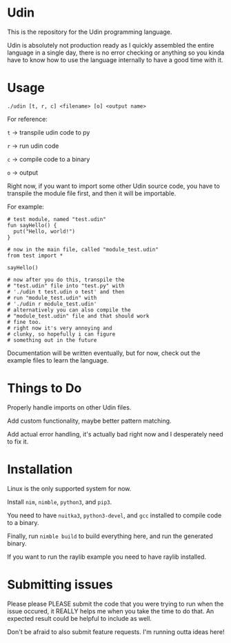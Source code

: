 # Udin
This is the repository for the Udin programming language.

Udin is absolutely not production ready as I quickly assembled the entire language in a single day, there is no error checking or anything so you kinda have to know how to use the language internally to have a good time with it.

# Usage
`./udin [t, r, c] <filename> [o] <output name>`

For reference:

`t` -> transpile udin code to py

`r` -> run udin code

`c` -> compile code to a binary

`o` -> output

Right now, if you want to import some other Udin source code, you have to transpile the module file first, and then it will be importable.

For example:

```
# test module, named "test.udin"
fun sayHello() {
  put("Hello, world!")
}

# now in the main file, called "module_test.udin"
from test import *

sayHello()

# now after you do this, transpile the
# "test.udin" file into "test.py" with
# './udin t test.udin o test' and then
# run "module_test.udin" with
# './udin r module_test.udin'
# alternatively you can also compile the
# "module_test.udin" file and that should work
# fine too.
# right now it's very annoying and
# clunky, so hopefully i can figure
# something out in the future
```

Documentation will be written eventually, but for now, check out the example files to learn the language.

# Things to Do
Properly handle imports on other Udin files.

Add custom functionality, maybe better pattern matching.

Add actual error handling, it's actually bad right now and I desperately need to fix it.

# Installation
Linux is the only supported system for now.

Install `nim`, `nimble`, `python3`, and `pip3`.

You need to have `nuitka3`, `python3-devel`, and `gcc` installed to compile code to a binary.

Finally, run `nimble build` to build everything here, and run the generated binary.

If you want to run the raylib example you need to have raylib installed.

# Submitting issues
Please please PLEASE submit the code that you were trying to run when the issue occured, it REALLY helps me when you take the time to do that. An expected result could be helpful to include as well.

Don't be afraid to also submit feature requests. I'm running outta ideas here!
